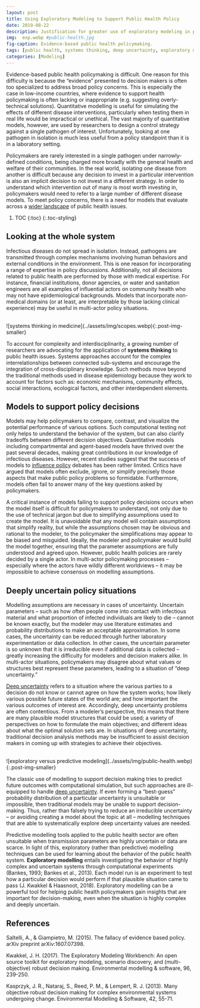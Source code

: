 ```yaml
---
layout: post
title: Using Exploratory Modeling to Support Public Health Policy
date: 2019-08-22
description: Justification for greater use of exploratory modeling in public health policymaking.
img:  exp.webp #public-health.jpg
fig-caption: Evidence-based public health policymaking.
tags: [public health, systems thinking, deep uncertainty, exploratory modeling, multi-disease modeling]
categories: [Modeling]
---
```


Evidence-based public health policymaking is difficult. One reason for this difficulty is because the “evidence” presented to decision makers is often too specialized to address broad policy concerns. This is especially the case in low-income countries, where evidence to support health policymaking is often lacking or inappropriate (e.g. suggesting overly-technical solutions). Quantitative modelling is useful for simulating the effects of different disease interventions, particularly when testing them in real life would be impractical or unethical. The vast majority of quantitative models, however, are used by researchers to design a control strategy against a single pathogen of interest. Unfortunately, looking at one pathogen in isolation is much less useful from a policy standpoint than it is in a laboratory setting.

Policymakers are rarely interested in a single pathogen under narrowly-defined conditions, being charged more broadly with the general health and welfare of their communities. In the real world, isolating one disease from another is difficult because any decision to invest in a particular intervention is also an implicit decision to not invest in a different strategy. In order to understand which intervention out of many is most worth investing in, policymakers would need to refer to a large number of different disease models. To meet policy concerns, there is a need for models that evaluate across a [wider landscape](https://github.com/shannongross/multi_disease_model/blob/master/report/Evaluating%20multi-disease%20interventions%20report.pdf) of public health issues.

1. TOC
{:toc}
{:.toc-styling}


## Looking at the whole system
Infectious diseases do not spread in isolation. Instead, pathogens are transmitted through complex mechanisms involving human behaviors and external conditions in the environment. This is one reason for incorporating a range of expertise in policy discussions. Additionally, not all decisions related to public health are performed by those with medical expertise. For instance, financial institutions, donor agencies, or water and sanitation engineers are all examples of influential actors on community health who may not have epidemiological backgrounds. Models that incorporate non-medical domains (or at least, are interpretable by those lacking clinical experience) may be useful in multi-actor policy situations.

<br>
![systems thinking in medicine](../assets/img/scopes.webp){:.post-img-smaller}
<br>

To account for complexity and interdisciplinarity, a growing number of researchers are advocating for the application of **systems thinking** to public health issues. Systems approaches account for the complex interrelationships between connected sub-systems and encourage the integration of cross-disciplinary knowledge. Such methods move beyond the traditional methods used in disease epidemiology because they work to account for factors such as: economic mechanisms, community effects, social interactions, ecological factors, and other interdependent elements.

## Models to support policy decisions
Models may help policymakers to compare, contrast, and visualize the potential performance of various options. Such computational testing not only helps to understand the behavior of the system, but can also clarify tradeoffs between different decision objectives. Quantitative models including compartmental and agent-based models have thrived over the past several decades, making great contributions in our knowledge of infectious diseases. However, recent studies suggest that the success of models to [influence policy](https://arxiv.org/abs/1607.07398) debates has been rather limited. Critics have argued that models often exclude, ignore, or simplify precisely those aspects that make public policy problems so formidable. Furthermore, models often fail to answer many of the key questions asked by policymakers.

A critical instance of models failing to support policy decisions occurs when the model itself is difficult for policymakers to understand, not only due to the use of technical jargon but due to simplifying assumptions used to create the model. It is unavoidable that any model will contain assumptions that simplify reality, but while the assumptions chosen may be obvious and rational to the modeler, to the policymaker the simplifications may appear to be biased and misguided. Ideally, the modeler and policymaker would build the model together, ensuring that the parameter assumptions are fully understood and agreed upon. However, public health policies are rarely decided by a single actor. In multi-actor policymaking processes – especially where the actors have wildly different worldviews – it may be impossible to achieve consensus on modelling assumptions.

## Deeply uncertain policy situations
Modelling assumptions are necessary in cases of uncertainty. Uncertain parameters – such as how often people come into contact with infectious material and what proportion of infected individuals are likely to die – cannot be known exactly, but the modeler may use literature estimates and probability distributions to make an acceptable approximation. In some cases, the uncertainty can be reduced through further laboratory experimentation or data collection. In other cases, the uncertain parameter is so unknown that it is irreducible even if additional data is collected – greatly increasing the difficulty for modelers and decision makers alike. In multi-actor situations, policymakers may disagree about what values or structures best represent these parameters, leading to a situation of “deep uncertainty.”

[Deep uncertainty](https://www.sciencedirect.com/science/article/pii/S1364815212003131) refers to a situation where the various parties to a decision do not know or cannot agree on how the system works; how likely various possible future states of the world are; and how important the various outcomes of interest are. Accordingly, deep uncertainty problems are often contentious. From a  modeler’s perspective, this means that there are many plausible model structures that could be used; a variety of perspectives on how to formulate the main objectives; and different ideas about what the optimal solution sets are. In situations of deep uncertainty, traditional decision analysis methods may be insufficient to assist decision makers in coming up with strategies to achieve their objectives.

<br>
![exploratory versus predictive modeling](../assets/img/public-health.webp){:.post-img-smaller}
<br>

The classic use of modelling to support decision making tries to predict future outcomes with computational simulation, but such approaches are ill-equipped to handle [deep uncertainty](https://www.sciencedirect.com/science/article/pii/S1364815217301251). If even forming a “best-guess” probability distribution of a particular uncertainty is unsuitable or impossible, then traditional models may be unable to support decision-making. Thus, rather than falsely trying to reduce an irreducible uncertainty – or avoiding creating a model about the topic at all – modelling techniques that are able to systematically explore deep uncertainty values are needed.

Predictive modelling tools applied to the public health sector are often unsuitable when transmission parameters are highly uncertain or data are scarce. In light of this, exploratory (rather than predictive) modelling techniques can be used for learning about the behavior of the public health system. **Exploratory modelling** entails investigating the behavior of highly complex and uncertain systems through computational experiments (Bankes, 1993; Bankes et al., 2013). Each model run is an experiment to test how a particular decision would perform if that plausible situation came to pass (J. Kwakkel & Haasnoot, 2018). Exploratory modelling can be a powerful tool for helping public health policymakers gain insights that are important for decision-making, even when the situation is highly complex and deeply uncertain.


## References
Saltelli, A., & Giampietro, M. (2015). The fallacy of evidence based policy. arXiv preprint arXiv:1607.07398.

Kwakkel, J. H. (2017). The Exploratory Modeling Workbench: An open source toolkit for exploratory modeling, scenario discovery, and (multi-objective) robust decision making. Environmental modelling & software, 96, 239-250.

Kasprzyk, J. R., Nataraj, S., Reed, P. M., & Lempert, R. J. (2013). Many objective robust decision making for complex environmental systems undergoing change. Environmental Modelling & Software, 42, 55-71.

